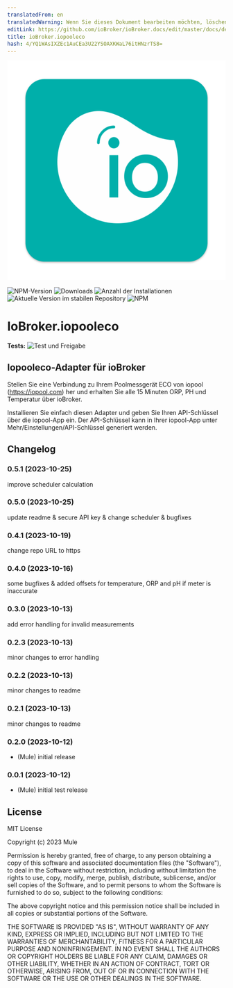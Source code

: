 ```yaml
---
translatedFrom: en
translatedWarning: Wenn Sie dieses Dokument bearbeiten möchten, löschen Sie bitte das Feld "translationsFrom". Andernfalls wird dieses Dokument automatisch erneut übersetzt
editLink: https://github.com/ioBroker/ioBroker.docs/edit/master/docs/de/adapterref/iobroker.iopooleco/README.md
title: ioBroker.iopooleco
hash: 4/YQ1WAsIXZEc1AuCEa3U22YSOAXKWaL76itHNzrTS8=
---
```

![Logo](../../../en/adapterref/iobroker.iopooleco/admin/iopooleco.png)

![NPM-Version](https://img.shields.io/npm/v/iobroker.iopooleco.svg)
![Downloads](https://img.shields.io/npm/dm/iobroker.iopooleco.svg)
![Anzahl der Installationen](https://iobroker.live/badges/iopooleco-installed.svg)
![Aktuelle Version im stabilen Repository](https://iobroker.live/badges/iopooleco-stable.svg)
![NPM](https://nodei.co/npm/iobroker.iopooleco.png?downloads=true)

# IoBroker.iopooleco
**Tests:** ![Test und Freigabe](https://github.com/mule1972/ioBroker.iopooleco/workflows/Test%20and%20Release/badge.svg)

## Iopooleco-Adapter für ioBroker
Stellen Sie eine Verbindung zu Ihrem Poolmessgerät ECO von iopool (https://iopool.com) her und erhalten Sie alle 15 Minuten ORP, PH und Temperatur über ioBroker.

Installieren Sie einfach diesen Adapter und geben Sie Ihren API-Schlüssel über die iopool-App ein.
Der API-Schlüssel kann in Ihrer iopool-App unter Mehr/Einstellungen/API-Schlüssel generiert werden.

## Changelog
### 0.5.1 (2023-10-25)
improve scheduler calculation
<!--
	Placeholder for the next version (at the beginning of the line):
	### **WORK IN PROGRESS**
-->

### 0.5.0 (2023-10-25)
update readme & secure API key & change scheduler & bugfixes

### 0.4.1 (2023-10-19)
change repo URL to https

### 0.4.0 (2023-10-16)
some bugfixes & added offsets for temperature, ORP and pH if meter is inaccurate

### 0.3.0 (2023-10-13)
add error handling for invalid measurements

### 0.2.3 (2023-10-13)
minor changes to error handling

### 0.2.2 (2023-10-13)
minor changes to readme

### 0.2.1 (2023-10-13)
minor changes to readme

### 0.2.0 (2023-10-12)
* (Mule) initial release

### 0.0.1 (2023-10-12)
* (Mule) initial test release

## License
MIT License

Copyright (c) 2023 Mule

Permission is hereby granted, free of charge, to any person obtaining a copy
of this software and associated documentation files (the "Software"), to deal
in the Software without restriction, including without limitation the rights
to use, copy, modify, merge, publish, distribute, sublicense, and/or sell
copies of the Software, and to permit persons to whom the Software is
furnished to do so, subject to the following conditions:

The above copyright notice and this permission notice shall be included in all
copies or substantial portions of the Software.

THE SOFTWARE IS PROVIDED "AS IS", WITHOUT WARRANTY OF ANY KIND, EXPRESS OR
IMPLIED, INCLUDING BUT NOT LIMITED TO THE WARRANTIES OF MERCHANTABILITY,
FITNESS FOR A PARTICULAR PURPOSE AND NONINFRINGEMENT. IN NO EVENT SHALL THE
AUTHORS OR COPYRIGHT HOLDERS BE LIABLE FOR ANY CLAIM, DAMAGES OR OTHER
LIABILITY, WHETHER IN AN ACTION OF CONTRACT, TORT OR OTHERWISE, ARISING FROM,
OUT OF OR IN CONNECTION WITH THE SOFTWARE OR THE USE OR OTHER DEALINGS IN THE
SOFTWARE.